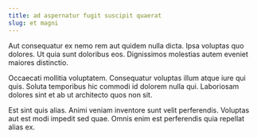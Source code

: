```yaml
---
title: ad aspernatur fugit suscipit quaerat
slug: et magni
---
```


Aut consequatur ex nemo rem aut quidem nulla dicta. Ipsa voluptas quo dolores. Ut quia sunt doloribus eos. Dignissimos molestias autem eveniet maiores distinctio.

Occaecati mollitia voluptatem. Consequatur voluptas illum atque iure qui quis. Soluta temporibus hic commodi id dolorem nulla qui. Laboriosam dolores sint et ab ut architecto quos non sit.

Est sint quis alias. Animi veniam inventore sunt velit perferendis. Voluptas aut est modi impedit sed quae. Omnis enim est perferendis quia repellat alias ex.
